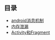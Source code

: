 ## 目录

- [android消息机制](https://github.com/wangjiapu/Conclusion/blob/master/Android/android%E6%B6%88%E6%81%AF%E6%9C%BA%E5%88%B6.md)
- [内存泄漏](https://github.com/wangjiapu/Conclusion/blob/master/Android/内存泄露总结.md)
- [Activity和Fragment](https://github.com/wangjiapu/Conclusion/blob/master/Android/Android和fragment.md)
